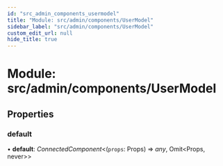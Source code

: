 ```yaml
---
id: "src_admin_components_usermodel"
title: "Module: src/admin/components/UserModel"
sidebar_label: "src/admin/components/UserModel"
custom_edit_url: null
hide_title: true
---
```


# Module: src/admin/components/UserModel

## Properties

### default

• **default**: *ConnectedComponent*<(`props`: Props) => *any*, Omit<Props, never\>\>

